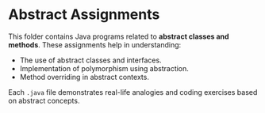 # Abstract Assignments

This folder contains Java programs related to **abstract classes and methods**. These assignments help in understanding:

- The use of abstract classes and interfaces.
- Implementation of polymorphism using abstraction.
- Method overriding in abstract contexts.

Each `.java` file demonstrates real-life analogies and coding exercises based on abstract concepts.
